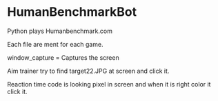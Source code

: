# HumanBenchmarkBot
Python plays Humanbenchmark.com

Each file are ment for each game. 

window_capture = Captures the screen

Aim trainer try to find target22.JPG at screen and click it.

Reaction time code is looking pixel in screen and when it is right color it click it.

